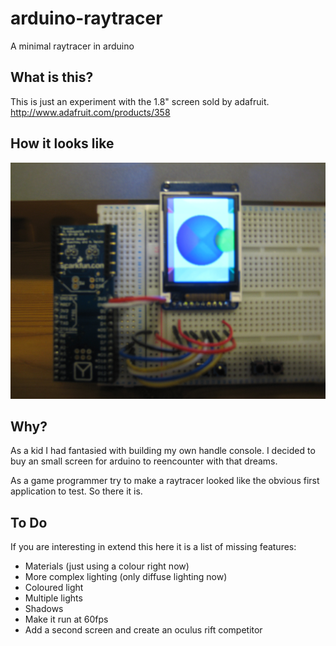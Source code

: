 arduino-raytracer
=================

A minimal raytracer in arduino

What is this?
-------------

This is just an experiment with the 1.8" screen sold by adafruit.
http://www.adafruit.com/products/358

How it looks like
-----------------
![this is how it looks](https://raw.githubusercontent.com/caosdoar/arduino-raytracer/master/setup.jpg)

Why?
----

As a kid I had fantasied with building my own handle console. 
I decided to buy an small screen for arduino to reencounter with that dreams.

As a game programmer try to make a raytracer looked like the obvious first 
application to test. So there it is.

To Do
-----

If you are interesting in extend this here it is a list of missing features:
- Materials (just using a colour right now)
- More complex lighting (only diffuse lighting now)
- Coloured light
- Multiple lights
- Shadows
- Make it run at 60fps
- Add a second screen and create an oculus rift competitor
